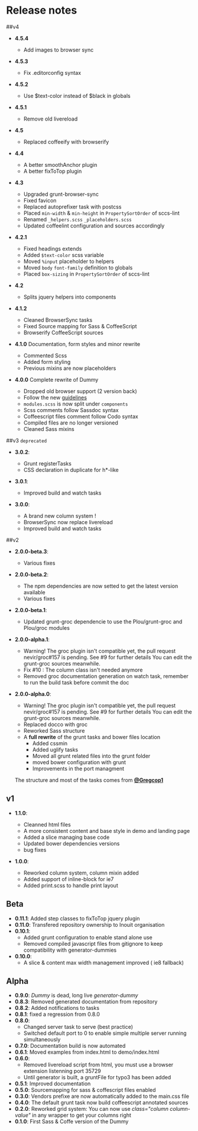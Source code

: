 # Release notes

##v4

- **4.5.4**
  - Add images to browser sync

- **4.5.3**
  - Fix .editorconfig syntax

- **4.5.2**
  - Use $text-color instead of $black in globals

- **4.5.1**
  - Remove old livereload

- **4.5**
  - Replaced coffeeify with browserify

- **4.4**
  - A better smoothAnchor plugin
  - A better fixToTop plugin

- **4.3**
  - Upgraded grunt-browser-sync
  - Fixed favicon
  - Replaced autoprefixer task with postcss
  - Placed `min-width` & `min-height` in `PropertySortOrder` of sccs-lint
  - Renamed `_helpers.scss` `_placeholders.scss`
  - Updated coffeelint configuration and sources accordingly

- **4.2.1**
  - Fixed headings extends
  - Added `$text-color` scss variable
  - Moved `%input` placeholder to helpers
  - Moved `body` `font-family` definition to globals
  - Placed `box-sizing` in `PropertySortOrder` of sccs-lint

- **4.2**
  - Splits jquery helpers into components

- **4.1.2**
  - Cleaned BrowserSync tasks
  - Fixed Source mapping for Sass & CoffeeScript
  - Browserify CoffeeScript sources

- **4.1.0**
  Documentation, form styles and minor rewrite
  - Commented Scss
  - Added form styling
  - Previous mixins are now placeholders

- **4.0.0**
  Complete rewrite of Dummy
  - Dropped old browser support (2 version back)
  - Follow the new [guidelines](https://github.com/Inouit/dummy/blob/master/README.md)
  - `modules.scss` is now split under `components`
  - Scss comments follow Sassdoc syntax
  - Coffeescript files comment follow Codo syntax
  - Compiled files are no longer versioned
  - Cleaned Sass mixins

##v3 `deprecated`
- **3.0.2**:
  - Grunt registerTasks
  - CSS declaration in duplicate for h*-like

- **3.0.1**:
  - Improved build and watch tasks

- **3.0.0**:
  - A brand new column system !
  - BrowserSync now replace livereload
  - Improved build and watch tasks

##v2
- **2.0.0-beta.3**:
    - Various fixes
- **2.0.0-beta.2**:
    - The npm dependencies are now setted to get the latest version available
    - Various fixes
- **2.0.0-beta.1**:
    - Updated grunt-groc dependencie to use the Plou/grunt-groc and Plou/groc modules
- **2.0.0-alpha.1**:
    - Warning! The groc plugin isn't compatible yet, the pull request nevir/groc#157 is pending. See #9 for further details You can edit the grunt-groc sources meanwhile.
    - Fix #10 : The column class isn't needed anymore
    - Removed groc documentation generation on watch task, remember to run the build task before commit the doc
- **2.0.0-alpha.0**:
    - Warning! The groc plugin isn't compatible yet, the pull request nevir/groc#157 is pending. See #9 for further details You can edit the grunt-groc sources meanwhile.
    - Replaced docco with groc
    - Reworked Sass structure
    - A **full rewrite** of the grunt tasks and bower files location
      - Added cssmin
      - Added uglify tasks
      - Moved all grunt related files into the grunt folder
      - moved bower configuration with grunt
      - Improvements in the port managment

    The structure and most of the tasks comes from **[@Gregcop1](https://github.com/Gregcop1)**

## v1
- **1.1.0**:
    - Cleanned html files
    - A more consistent content and base style in demo and landing page
    - Added a slice managing base code
    - Updated bower dependencies versions
    - bug fixes

- **1.0.0**:
    - Reworked column system, column mixin added
    - Added support of inline-block for ie7
    - Added print.scss to handle print layout

## Beta

- **0.11.1**: Added step classes to fixToTop jquery plugin
- **0.11.0**: Transfered repository ownership to Inouit organisation
- **0.10.1**:
    - Added grunt configuration to enable stand alone use
    - Removed compiled javascript files from gitignore to keep compatibility with generator-dummies
- **0.10.0**:
    - A slice & content max width management improved ( ie8 fallback)

## Alpha
- **0.9.0**: *Dummy* is dead, long live *generator-dummy*
- **0.8.3**: Removed generated documentation from repository
- **0.8.2**: Added notifications to tasks
- **0.8.1**: fixed a regression from 0.8.0
- **0.8.0**:
  - Changed server task to serve (best practice)
  - Switched default port to 0 to enable simple multiple server running simultaneously
- **0.7.0**:    Documentation build is now automated
- **0.6.1**:    Moved examples from index.html to demo/index.html
- **0.6.0**:
  - Removed livereload script from html, you must use a browser extension listenning port 35729
  - Until generator is built, a gruntFile for typo3 has been added
- **0.5.1**:    Improved documentation
- **0.5.0**:    Sourcemapping for sass & coffescript files enabled
- **0.3.0**:    Vendors prefixe are now automatically added to the main.css file
- **0.4.0**:    The default grunt task now build coffeescript annotated sources
- **0.2.0**:    Reworked grid system: You can now use *class="column column-value"* in any wrapper to get your columns right
- **0.1.0**:    First Sass & Coffe version of the Dummy

